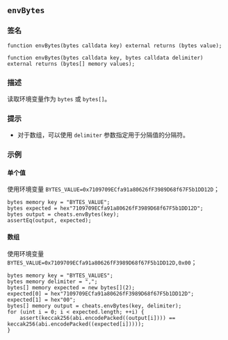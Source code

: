 ## `envBytes`

### 签名

```solidity
function envBytes(bytes calldata key) external returns (bytes value);
```

```solidity
function envBytes(bytes calldata key, bytes calldata delimiter) external returns (bytes[] memory values);
```

### 描述

读取环境变量作为 `bytes` 或 `bytes[]`。

### 提示

- 对于数组，可以使用 `delimiter` 参数指定用于分隔值的分隔符。

### 示例

#### 单个值
使用环境变量 `BYTES_VALUE=0x7109709ECfa91a80626fF3989D68f67F5b1DD12D`；
```solidity
bytes memory key = "BYTES_VALUE";
bytes expected = hex"7109709ECfa91a80626fF3989D68f67F5b1DD12D";
bytes output = cheats.envBytes(key);
assertEq(output, expected);
```

#### 数组
使用环境变量 `BYTES_VALUE=0x7109709ECfa91a80626fF3989D68f67F5b1DD12D,0x00`；
```solidity
bytes memory key = "BYTES_VALUES";
bytes memory delimiter = ",";
bytes[] memory expected = new bytes[](2);
expected[0] = hex"7109709ECfa91a80626fF3989D68f67F5b1DD12D";
expected[1] = hex"00";
bytes[] memory output = cheats.envBytes(key, delimiter);
for (uint i = 0; i < expected.length; ++i) {
    assert(keccak256(abi.encodePacked((output[i]))) == keccak256(abi.encodePacked((expected[i]))));
}
```